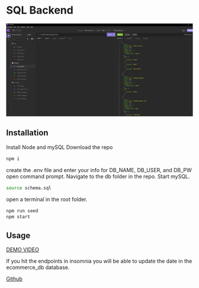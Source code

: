 # SQL Backend

![Demo image](./demo.PNG)

## Installation
Install Node and mySQL
Download the repo
```sh
npm i
```
create the .env file and enter your info for
DB_NAME, DB_USER, and DB_PW
open command prompt. Navigate to the db folder in the repo. Start mySQL.
```sh
source schema.sql
```
open a terminal in the root folder. 
```sh
npm run seed
npm start
```


## Usage

[DEMO VIDEO](https://drive.google.com/file/d/1d-Ez9oqWDrrrxnQUJ2ECZDtLRKKNTFUk/view)

If you hit the endpoints in insomnia you will be able to update the date in the ecommerce_db database. 




[Github](https://github.com/LaurenWollaston)